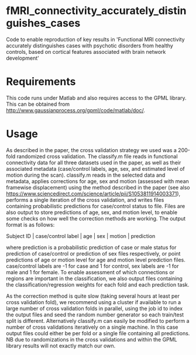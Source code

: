 # fMRI_connectivity_accurately_distinguishes_cases
Code to enable reproduction of key results in 'Functional MRI connectivity accurately distinguishes cases with psychotic disorders from healthy controls, based on cortical features associated with brain network development'

# Requirements
This code runs under Matlab and also requires access to the GPML library. This can be obtained from http://www.gaussianprocess.org/gpml/code/matlab/doc/.

# Usage
As described in the paper, the cross validation strategy we used was a 200-fold randomized cross validation. The classify.m file reads in functional
connectivity data for all three datasets used in the paper, as well as their associated metadata (case/control labels, age, sex, and estimated level of motion during the scan).
classify.m reads in the selected data and metadata, applies corrections for age, sex and motion (assessed with mean framewise displacement) using the method described in the paper 
(see also https://www.sciencedirect.com/science/article/pii/S1053811914003371), performs a single iteration of the cross validation, and writes files
containing probabilistic predictions for case/control status to file. Files are also output to store predictions of age, sex, and motion level,
to enable some checks on how well the correction methods are working. The output format is as follows:

Subject ID | case/control label | age | sex | motion | prediction

where prediction is a probabilistic prediction of case or male status for prediction of case/control or prediction of sex files respectively,
or point predictions of age or motion level for age and motion level prediction files. case/control labels are -1 for case and 1 for control, sex labels are -1 for male and 1 for female.  To enable assessment of which connections or regions
are important in the classification, we also output files containing the classification/regression weights for each fold and each prediction task.

As the correction method is quite slow (taking several hours at least per cross validation fold), we recommend using a cluster if available to run a large number of cross validation folds in parallel,
using the job id to index the output files and seed the random number generator so each train/test split is different. Alternatively classify.m
can easily be modified to perform a number of cross validations iteratively on a single machine. In this case output files could either be per fold
or a single file containing all predictions. NB due to randomizations in the cross validations and within the GPML library results will not exactly match our own.
